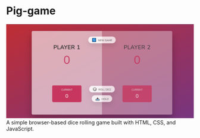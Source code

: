 # Pig-game
![pig game](https://github.com/yaredow/Pig-game/blob/main/pig-game.PNG?raw=true)
A simple browser-based dice rolling game built with HTML, CSS, and JavaScript. 
